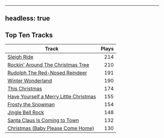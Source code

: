 
---
headless: true
---

## Top Ten Tracks

| Track | Plays |
| --- |  ---: |
|[Sleigh Ride](/songs/sleigh-ride)| 214|
|[Rockin' Around The Christmas Tree](/songs/rockin-around-the-christmas-tree)| 210|
|[Rudolph The Red-Nosed Reindeer](/songs/rudolph-the-red-nosed-reindeer)| 191|
|[Winter Wonderland](/songs/winter-wonderland)| 190|
|[This Christmas](/songs/this-christmas)| 174|
|[Have Yourself a Merry Little Christmas](/songs/have-yourself-a-merry-little-christmas)| 155|
|[Frosty the Snowman](/songs/frosty-the-snowman)| 154|
|[Jingle Bell Rock](/songs/jingle-bell-rock)| 148|
|[Santa Claus Is Coming to Town](/songs/santa-claus-is-coming-to-town)| 132|
|[Christmas (Baby Please Come Home)](/songs/christmas-baby-please-come-home)| 130|
